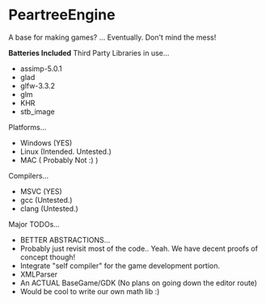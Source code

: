 # PeartreeEngine
A base for making games? ... Eventually. Don't mind the mess!

**Batteries Included**
Third Party Libraries in use...
  - assimp-5.0.1
  - glad
  - glfw-3.3.2
  - glm
  - KHR
  - stb_image

Platforms...
  - Windows (YES)
  - Linux (Intended. Untested.)
  - MAC ( Probably Not :) )

Compilers...
  - MSVC (YES)
  - gcc (Untested.)
  - clang (Untested.)


Major TODOs...
  - BETTER ABSTRACTIONS...
  - Probably just revisit most of the code.. Yeah. We have decent proofs of concept though!
  - Integrate "self compiler" for the game development portion.
  - XMLParser
  - An ACTUAL BaseGame/GDK (No plans on going down the editor route)
  - Would be cool to write our own math lib :)
